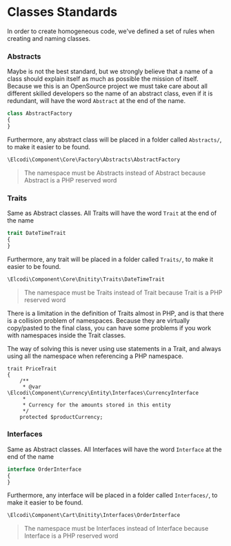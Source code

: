 Classes Standards
=================

In order to create homogeneous code, we've defined a set of rules when creating
and naming classes.

### Abstracts

Maybe is not the best standard, but we strongly believe that a name of a class
should explain itself as much as possible the mission of itself. Because we this
is an OpenSource project we must take care about all different skilled 
developers so the name of an abstract class, even if it is redundant, will have
the word `Abstract` at the end of the name.

``` php
class AbstractFactory
{
}
```

Furthermore, any abstract class will be placed in a folder called `Abstracts/`,
to make it easier to be found.

``` php
\Elcodi\Component\Core\Factory\Abstracts\AbstractFactory
```

> The namespace must be Abstracts instead of Abstract because Abstract is a PHP
> reserved word


### Traits

Same as Abstract classes. All Traits will have the word `Trait` at the end of 
the name

``` php
trait DateTimeTrait
{
}
```

Furthermore, any trait will be placed in a folder called `Traits/`, to make it 
easier to be found.

``` php
\Elcodi\Component\Core\Enitity\Traits\DateTimeTrait
```

> The namespace must be Traits instead of Trait because Trait is a PHP reserved 
> word

There is a limitation in the definition of Traits almost in PHP, and is that
there is a collision problem of namespaces. Because they are virtually 
copy/pasted to the final class, you can have some problems if you work with
namespaces inside the Trait classes.

The way of solving this is never using use statements in a Trait, and always 
using all the namespace when referencing a PHP namespace.

```
trait PriceTrait
{
    /**
     * @var \Elcodi\Component\Currency\Entity\Interfaces\CurrencyInterface
     *
     * Currency for the amounts stored in this entity
     */
    protected $productCurrency;
```

### Interfaces

Same as Abstract classes. All Interfaces will have the word `Interface` at the 
end of the name

``` php
interface OrderInterface
{
}
```

Furthermore, any interface will be placed in a folder called `Interfaces/`, to 
make it easier to be found.

``` php
\Elcodi\Component\Cart\Enitity\Interfaces\OrderInterface
```

> The namespace must be Interfaces instead of Interface because Interface is a 
> PHP reserved word